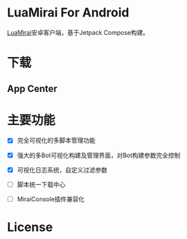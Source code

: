 # LuaMirai For Android

[LuaMirai](https://github.com/only52607/lua-mirai)安卓客户端，基于Jetpack Compose构建。

# 下载

## App Center

# 主要功能



- [x] 完全可视化的多脚本管理功能

- [x] 强大的多Bot可视化构建及管理界面，对Bot构建参数完全控制

- [x] 可视化日志系统，自定义过滤参数

- [ ] 脚本统一下载中心

- [ ] MiraiConsole插件兼容化

# License



